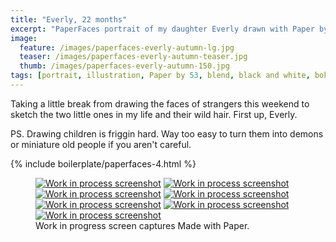 ```yaml
---
title: "Everly, 22 months"
excerpt: "PaperFaces portrait of my daughter Everly drawn with Paper by 53 on an iPad."
image: 
  feature: /images/paperfaces-everly-autumn-lg.jpg
  teaser: /images/paperfaces-everly-autumn-teaser.jpg
  thumb: /images/paperfaces-everly-autumn-150.jpg
tags: [portrait, illustration, Paper by 53, blend, black and white, bokeh, twins]
---
```


Taking a little break from drawing the faces of strangers this weekend to sketch the two little ones in my life and their wild hair. First up, Everly.

PS. Drawing children is friggin hard. Way too easy to turn them into demons or miniature old people if you aren't careful.

{% include boilerplate/paperfaces-4.html %}

<figure class="third">
  <a href="{{ site.url }}/images/paperfaces-everly-autumn-process-1-lg.jpg"><img src="{{ site.url }}/images/paperfaces-everly-autumn-process-1-600.jpg" alt="Work in process screenshot"></a>
  <a href="{{ site.url }}/images/paperfaces-everly-autumn-process-2-lg.jpg"><img src="{{ site.url }}/images/paperfaces-everly-autumn-process-2-600.jpg" alt="Work in process screenshot"></a>
  <a href="{{ site.url }}/images/paperfaces-everly-autumn-process-3-lg.jpg"><img src="{{ site.url }}/images/paperfaces-everly-autumn-process-3-600.jpg" alt="Work in process screenshot"></a>
  <a href="{{ site.url }}/images/paperfaces-everly-autumn-process-4-lg.jpg"><img src="{{ site.url }}/images/paperfaces-everly-autumn-process-4-600.jpg" alt="Work in process screenshot"></a>
  <a href="{{ site.url }}/images/paperfaces-everly-autumn-process-5-lg.jpg"><img src="{{ site.url }}/images/paperfaces-everly-autumn-process-5-600.jpg" alt="Work in process screenshot"></a>
  <a href="{{ site.url }}/images/paperfaces-everly-autumn-process-6-lg.jpg"><img src="{{ site.url }}/images/paperfaces-everly-autumn-process-6-600.jpg" alt="Work in process screenshot"></a>
  <a href="{{ site.url }}/images/paperfaces-everly-autumn-process-7-lg.jpg"><img src="{{ site.url }}/images/paperfaces-everly-autumn-process-7-600.jpg" alt="Work in process screenshot"></a>
  <figcaption>Work in progress screen captures Made with Paper.</figcaption>
</figure>
